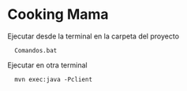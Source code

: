 Cooking Mama
============================

Ejecutar desde la terminal en la carpeta del proyecto

      Comandos.bat

Ejecutar en otra terminal 

      mvn exec:java -Pclient